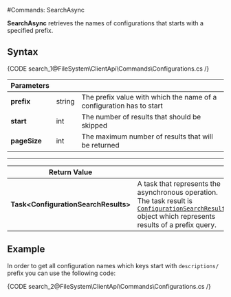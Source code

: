 #Commands: SearchAsync

**SearchAsync** retrieves the names of configurations that starts with a specified prefix.

## Syntax

{CODE search_1@FileSystem\ClientApi\Commands\Configurations.cs /}

| Parameters | | |
| ------------- | ------------- | ----- |
| **prefix** | string | The prefix value with which the name of a configuration has to start |
| **start** | int | The number of results that should be skipped |
| **pageSize** | int | The maximum number of results that will be returned |

<hr />

| Return Value | |
| ------------- | ------------- |
| **Task&lt;ConfigurationSearchResults&gt;** | A task that represents the asynchronous operation. The task result is [`ConfigurationSearchResults`](../../../../glossary/configuration-search-results) object which represents results of a prefix query. |

## Example

In order to get all configuration names which keys start with `descriptions/` prefix you can use the following code:

{CODE search_2@FileSystem\ClientApi\Commands\Configurations.cs /}
